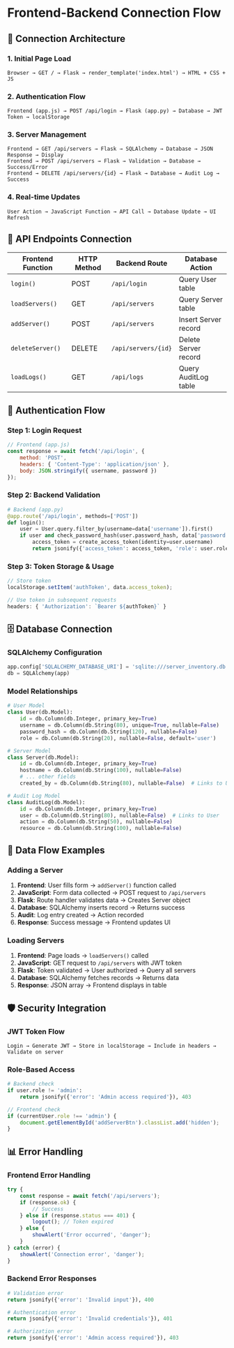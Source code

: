 # Frontend-Backend Connection Flow

## 🔗 Connection Architecture

### 1. Initial Page Load
```
Browser → GET / → Flask → render_template('index.html') → HTML + CSS + JS
```

### 2. Authentication Flow
```
Frontend (app.js) → POST /api/login → Flask (app.py) → Database → JWT Token → localStorage
```

### 3. Server Management
```
Frontend → GET /api/servers → Flask → SQLAlchemy → Database → JSON Response → Display
Frontend → POST /api/servers → Flask → Validation → Database → Success/Error
Frontend → DELETE /api/servers/{id} → Flask → Database → Audit Log → Success
```

### 4. Real-time Updates
```
User Action → JavaScript Function → API Call → Database Update → UI Refresh
```

## 📡 API Endpoints Connection

| Frontend Function | HTTP Method | Backend Route | Database Action |
|------------------|-------------|---------------|-----------------|
| `login()` | POST | `/api/login` | Query User table |
| `loadServers()` | GET | `/api/servers` | Query Server table |
| `addServer()` | POST | `/api/servers` | Insert Server record |
| `deleteServer()` | DELETE | `/api/servers/{id}` | Delete Server record |
| `loadLogs()` | GET | `/api/logs` | Query AuditLog table |

## 🔐 Authentication Flow

### Step 1: Login Request
```javascript
// Frontend (app.js)
const response = await fetch('/api/login', {
    method: 'POST',
    headers: { 'Content-Type': 'application/json' },
    body: JSON.stringify({ username, password })
});
```

### Step 2: Backend Validation
```python
# Backend (app.py)
@app.route('/api/login', methods=['POST'])
def login():
    user = User.query.filter_by(username=data['username']).first()
    if user and check_password_hash(user.password_hash, data['password']):
        access_token = create_access_token(identity=user.username)
        return jsonify({'access_token': access_token, 'role': user.role})
```

### Step 3: Token Storage & Usage
```javascript
// Store token
localStorage.setItem('authToken', data.access_token);

// Use token in subsequent requests
headers: { 'Authorization': `Bearer ${authToken}` }
```

## 🗄️ Database Connection

### SQLAlchemy Configuration
```python
app.config['SQLALCHEMY_DATABASE_URI'] = 'sqlite:///server_inventory.db'
db = SQLAlchemy(app)
```

### Model Relationships
```python
# User Model
class User(db.Model):
    id = db.Column(db.Integer, primary_key=True)
    username = db.Column(db.String(80), unique=True, nullable=False)
    password_hash = db.Column(db.String(120), nullable=False)
    role = db.Column(db.String(20), nullable=False, default='user')

# Server Model  
class Server(db.Model):
    id = db.Column(db.Integer, primary_key=True)
    hostname = db.Column(db.String(100), nullable=False)
    # ... other fields
    created_by = db.Column(db.String(80), nullable=False)  # Links to User

# Audit Log Model
class AuditLog(db.Model):
    id = db.Column(db.Integer, primary_key=True)
    user = db.Column(db.String(80), nullable=False)  # Links to User
    action = db.Column(db.String(50), nullable=False)
    resource = db.Column(db.String(100), nullable=False)
```

## 🔄 Data Flow Examples

### Adding a Server
1. **Frontend**: User fills form → `addServer()` function called
2. **JavaScript**: Form data collected → POST request to `/api/servers`
3. **Flask**: Route handler validates data → Creates Server object
4. **Database**: SQLAlchemy inserts record → Returns success
5. **Audit**: Log entry created → Action recorded
6. **Response**: Success message → Frontend updates UI

### Loading Servers
1. **Frontend**: Page loads → `loadServers()` called
2. **JavaScript**: GET request to `/api/servers` with JWT token
3. **Flask**: Token validated → User authorized → Query all servers
4. **Database**: SQLAlchemy fetches records → Returns data
5. **Response**: JSON array → Frontend displays in table

## 🛡️ Security Integration

### JWT Token Flow
```
Login → Generate JWT → Store in localStorage → Include in headers → Validate on server
```

### Role-Based Access
```python
# Backend check
if user.role != 'admin':
    return jsonify({'error': 'Admin access required'}), 403
```

```javascript
// Frontend check
if (currentUser.role !== 'admin') {
    document.getElementById('addServerBtn').classList.add('hidden');
}
```

## 📊 Error Handling

### Frontend Error Handling
```javascript
try {
    const response = await fetch('/api/servers');
    if (response.ok) {
        // Success
    } else if (response.status === 401) {
        logout(); // Token expired
    } else {
        showAlert('Error occurred', 'danger');
    }
} catch (error) {
    showAlert('Connection error', 'danger');
}
```

### Backend Error Responses
```python
# Validation error
return jsonify({'error': 'Invalid input'}), 400

# Authentication error  
return jsonify({'error': 'Invalid credentials'}), 401

# Authorization error
return jsonify({'error': 'Admin access required'}), 403
```